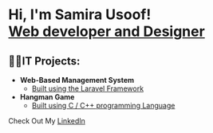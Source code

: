 <h1>Hi, I'm Samira Usoof! <br/><a href="https://github.com/2022Samira">Web developer and Designer</a></h1>

<h2>👨‍💻IT Projects:</h2>

- <b>Web-Based Management System</b>
  - [Built using the Laravel Framework](https://github.com/)
- <b>Hangman Game</b>
  - [Built using C / C++ programming Language](https://github.com/2022Samira/hangmanGame)
 

Check Out My <a href="https://www.linkedin.com/in/samira-usoof-477623167/">LinkedIn </a>







